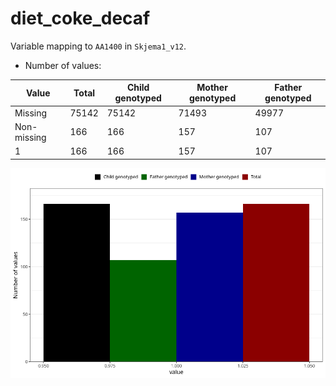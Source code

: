 # diet_coke_decaf
Variable mapping to `AA1400` in `Skjema1_v12`.
- Number of values:

| Value | Total | Child genotyped | Mother genotyped | Father genotyped |
| ----- | ----- | --------------- | ---------------- | ---------------- |
| Missing | 75142 | 75142 | 71493 | 49977 |
| Non-missing | 166 | 166 | 157 | 107 |
| 1 | 166 | 166 | 157 | 107 |



![](diet_coke_decaf_n.png)



